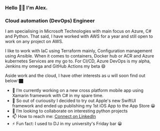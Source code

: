 ### Hello 👋🏿 I'm Alex.

### Cloud automation (DevOps) Engineer

I am specialising in Microsoft Technologies with main focus on Azure, C# and Python. That said, I have worked with AWS for a year and still open to work on any project on AWS.

I like to work with IaC using Terraform mainly, Configuration management using Ansible. When it comes to containers, Docker hub or ACR and Azure kubernetes Services are my go to. For CI/CD, Azure DevOps is my alpha, Jenkins my omega and GitHub Actions my beta 😄


Aside work and the cloud, I have other interests as u will soon find out below👇🏿
- 🔭 I’m currently working on a new cross platform mobile app using Xamarin framework with C#  in my spare time.
- 🌱 So out of curiousity I decided to try out Apple's new SwiftUI framework and ended up publishing my 1st iOS App to the App Store 😀
- 👯 I’m looking to collaborate on interesting python projects
- 📫 How to reach me: [Connect on LinkedIn](https://www.linkedin.com/in/alex-gameli-heyman-1a556070/)
- ⚡ Fun fact: I used to DJ in my university's Friday bar 😀
